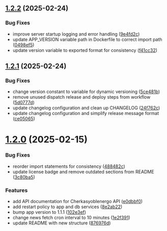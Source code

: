 ## [1.2.2](https://github.com/Sigmanor/cherkasyoblenergo-api/compare/v1.2.1...v1.2.2) (2025-02-24)


### Bug Fixes

* improve server startup logging and error handling ([9e4fd2c](https://github.com/Sigmanor/cherkasyoblenergo-api/commit/9e4fd2c8be14397f6a82288b89c63a0bdb0bf20f))
* update APP_VERSION variable path in Dockerfile to correct import path ([0498ef5](https://github.com/Sigmanor/cherkasyoblenergo-api/commit/0498ef5430938dc5ea2f94ebaeda5eee25b44ddb))
* update version variable to exported format for consistency ([f41cc32](https://github.com/Sigmanor/cherkasyoblenergo-api/commit/f41cc3238aaf1f20ba81e82ae8f20c04ce5b691c))

## [1.2.1](https://github.com/Sigmanor/cherkasyoblenergo-api/compare/v1.2.0...v1.2.1) (2025-02-24)


### Bug Fixes

* change version constant to variable for dynamic versioning ([5ce481b](https://github.com/Sigmanor/cherkasyoblenergo-api/commit/5ce481b17b495b5f207c8ca1a786c685c3fe7df6))
* remove unused dispatch release and deploy steps from workflow ([5d0777d](https://github.com/Sigmanor/cherkasyoblenergo-api/commit/5d0777d7f89691b733ea8808b899cbea60df7f30))
* update changelog configuration and clean up CHANGELOG ([24f762c](https://github.com/Sigmanor/cherkasyoblenergo-api/commit/24f762c2e16cf0be936b1c44b7c2a0b286c19305))
* update changelog configuration and simplify release message format ([ce05065](https://github.com/Sigmanor/cherkasyoblenergo-api/commit/ce05065394366bb6ec513729796658e5c8a959e0))

# [1.2.0](https://github.com/Sigmanor/cherkasyoblenergo-api/compare/v1.1.0...v1.2.0) (2025-02-15)


### Bug Fixes

* reorder import statements for consistency ([488482c](https://github.com/Sigmanor/cherkasyoblenergo-api/commit/488482c2afbc5f0c51cc0af16c6c59c5b6ed8df4))
* update license badge and remove outdated sections from README ([3c80ba5](https://github.com/Sigmanor/cherkasyoblenergo-api/commit/3c80ba5008cb81dbd211085a4ff547b46f379d54))


### Features

* add API documentation for Cherkasyoblenergo API ([e0dbbf0](https://github.com/Sigmanor/cherkasyoblenergo-api/commit/e0dbbf0d0b16a8642a819cc1e39f54e278758ada))
* add restart policy to app and db services ([8e2ab22](https://github.com/Sigmanor/cherkasyoblenergo-api/commit/8e2ab221b768391346c72df8fadfd0525fe13e35))
* bump app version to 1.1.1 ([102e3ef](https://github.com/Sigmanor/cherkasyoblenergo-api/commit/102e3ef0e4cd87b4e6ee3f8c0f33d6585bda4ecd))
* change news fetch cron interval to 10 minutes ([1e2f391](https://github.com/Sigmanor/cherkasyoblenergo-api/commit/1e2f391bbf454e25913808fdebcae8b316f97c15))
* update README with new structure ([876976d](https://github.com/Sigmanor/cherkasyoblenergo-api/commit/876976da33cb14940ffa0a72459d4522d7f35a76))

